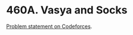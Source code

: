 # 460A. Vasya and Socks

[Problem statement on Codeforces](https://codeforces.com/problemset/problem/460/A?locale=en).